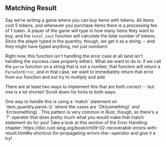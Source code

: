 ## Matching Result

Say we're writing a game where you can buy items with tokens.
All items cost 5 tokens, and whenever you purchase items there is a processing fee of 1 token.
A player of the game will type in how many items they want to buy, and the `total_cost` function will calculate the total number of tokens.
Since the player typed in the quantity, though, we get it as a string -- and they might have typed anything, not just numbers!

Right now, this function isn't handling the error case at all (and isn't handling the success case properly either).
What we want to do is: if we call the `parse` function on a string that is not a number, that function will return a `ParseIntError`, and in that case, we want to immediately return that error from our function and not try to multiply and add.

There are at least two ways to implement this that are both correct -- but one is a lot shorter!
Scroll down for hints to both ways.

<div class="hint">
  One way to handle this is using a `match` statement on `item_quantity.parse::<i32>()` where the cases are `Ok(something)` and `Err(something)`.
  This pattern is very common in Rust, though, so there's a `?` operator that does pretty much what you would make that match statement do for you!
  Take a look at this section of the Error Handling chapter:
  https://doc.rust-lang.org/book/ch09-02-recoverable-errors-with-result.html#a-shortcut-for-propagating-errors-the--operator
  and give it a try!
</div>
